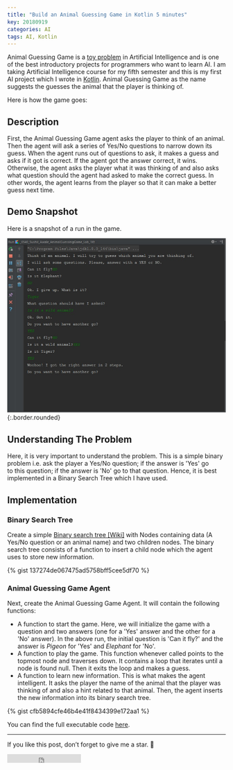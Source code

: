 ```yaml
---
title: "Build an Animal Guessing Game in Kotlin 5 minutes"
key: 20180919
categories: AI
tags: AI, Kotlin
---
```


Animal Guessing Game is a [toy problem](https://artificialintelligentsystems.wordpress.com/category/toy-problems/) in Artificial Intelligence and is one of the best introductory projects for programmers who want to learn AI. I am taking Artificial Intelligence course for my fifth semester and this is my first AI project which I wrote in [Kotlin](https://kotlinlang.org/).
Animal Guessing Game as the name suggests the guesses the animal that the player is thinking of. 

<!--more-->

Here is how the game goes:

## Description

First, the Animal Guessing Game agent asks the player to think of an animal. Then the agent will ask a series of Yes/No questions to narrow down its guess. When the agent runs out of questions to ask, it makes a guess and asks if it got is correct.
If the agent got the answer correct, it wins. Otherwise, the agent asks the player what it was thinking of and also asks what question should the agent had asked to make the correct guess. In other words, the agent learns from the player so that it can make a better guess next time.

## Demo Snapshot

Here is a snapshot of a run in the game.

![demo_snapshot](/assets/images/animal_guessing_game.jpg){:.border.rounded}

## Understanding The Problem

Here, it is very important to understand the problem. This is a simple binary problem i.e. ask the player a Yes/No question; if the answer is 'Yes' go to this question; if the answer is 'No' go to that question. Hence, it is best implemented in a Binary Search Tree which I have used.

## Implementation

### Binary Search Tree

Create a simple [Binary search tree [Wiki]](https://en.wikipedia.org/wiki/Binary_search_tree) with Nodes containing data (A Yes/No question or an animal name) and two children nodes. The binary search tree consists of a function to insert a child node which the agent uses to store new information.

{% gist 137274de067475ad5758bff5cee5df70 %}

### Animal Guessing Game Agent

Next, create the Animal Guessing Game Agent. It will contain the following functions:

<ul>
  <li>
  A function to start the game. Here, we will initialize the game with a question and two answers (one for a 'Yes' answer and the other for a 'No' answer). In the above run, the initial question is 'Can it fly?' and the answer is <i>Pigeon</i> for 'Yes' and <i>Elephant</i> for 'No'.
  </li>
  <li>
  A function to play the game. This function whenever called points to the topmost node and traverses down. It contains a loop that iterates until a node is found null. Then it exits the loop and makes a guess.
  </li>
  <li>
  A function to learn new information. This is what makes the agent intelligent. It asks the player the name of the animal that the player was thinking of and also a hint related to that animal. Then, the agent inserts the new information into its binary search tree.
  </li>
</ul>

{% gist cfb5894cfe46b4e41f8434399e172aa1 %}

You can find the full executable code [here](https://github.com/awalesushil/Animal-Guessing-Game). 

---

If you like this post, don’t forget to give me a star. :star2:

<iframe src="https://ghbtns.com/github-btn.html?user=awalesushil&repo=Animal-Guessing-Game&type=star&count=true" frameborder="0" scrolling="0" width="170px" height="20px"></iframe>